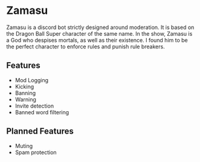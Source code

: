 # Zamasu
Zamasu is a discord bot strictly designed around moderation. It is based on the Dragon Ball Super character of the same name. In the show, Zamasu is a God who despises mortals, as well as their existence. I found him to be the perfect character to enforce rules and punish rule breakers.

## Features

* Mod Logging
* Kicking
* Banning
* Warning
* Invite detection
* Banned word filtering

## Planned Features
* Muting
* Spam protection
